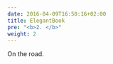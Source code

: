 ```yaml
---
date: 2016-04-09T16:50:16+02:00
title: ElegantBook
pre: "<b>2. </b>"
weight: 2
---
```


On the road.
